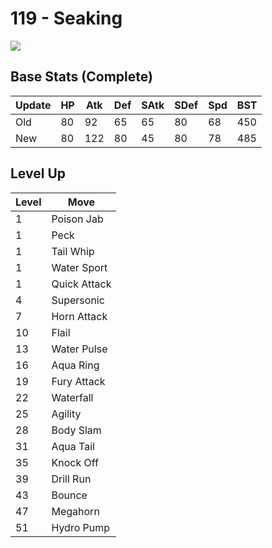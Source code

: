 # 119 - Seaking
![][119]

## Base Stats (Complete)

Update | HP | Atk | Def | SAtk | SDef | Spd | BST
---    | ---| --- | --- | ---  | ---  | --- | ---
Old    | 80 |  92 |  65 |  65  |  80  |  68  |  450
New    | 80 |  122 |  80 |  45  |  80  |  78  |  485

## Level Up

Level | Move
---   | ---
  1   | Poison Jab
  1   | Peck
  1   | Tail Whip
  1   | Water Sport
  1   | Quick Attack
  4   | Supersonic
  7   | Horn Attack
 10   | Flail
 13   | Water Pulse
 16   | Aqua Ring
 19   | Fury Attack
 22   | Waterfall
 25   | Agility
 28   | Body Slam
 31   | Aqua Tail
 35   | Knock Off
 39   | Drill Run
 43   | Bounce
 47   | Megahorn
 51   | Hydro Pump



[119]: ../img/pokemon/119.png
